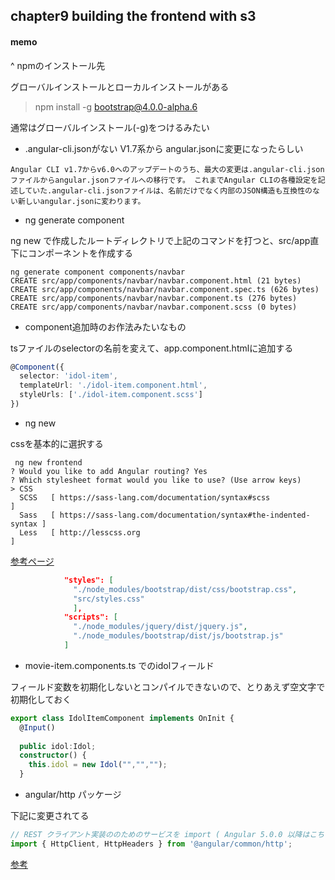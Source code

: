 ## chapter9 building the frontend with s3

#### memo

^ npmのインストール先

グローバルインストールとローカルインストールがある
> npm install -g bootstrap@4.0.0-alpha.6

通常はグローバルインストール(-g)をつけるみたい

- .angular-cli.jsonがない
V1.7系から angular.jsonに変更になったらしい
```
Angular CLI v1.7からv6.0へのアップデートのうち、最大の変更は.angular-cli.jsonファイルからangular.jsonファイルへの移行です。 これまでAngular CLIの各種設定を記述していた.angular-cli.jsonファイルは、名前だけでなく内部のJSON構造も互換性のない新しいangular.jsonに変わります。
```

- ng generate component

ng new で作成したルートディレクトリで上記のコマンドを打つと、src/app直下にコンポーネントを作成する

```
ng generate component components/navbar
CREATE src/app/components/navbar/navbar.component.html (21 bytes)
CREATE src/app/components/navbar/navbar.component.spec.ts (626 bytes)
CREATE src/app/components/navbar/navbar.component.ts (276 bytes)
CREATE src/app/components/navbar/navbar.component.scss (0 bytes)
```

- component追加時のお作法みたいなもの

tsファイルのselectorの名前を変えて、app.component.htmlに追加する
```ts
@Component({
  selector: 'idol-item',
  templateUrl: './idol-item.component.html',
  styleUrls: ['./idol-item.component.scss']
})
```

- ng new

cssを基本的に選択する
```
 ng new frontend
? Would you like to add Angular routing? Yes
? Which stylesheet format would you like to use? (Use arrow keys)
> CSS
  SCSS   [ https://sass-lang.com/documentation/syntax#scss                ]
  Sass   [ https://sass-lang.com/documentation/syntax#the-indented-syntax ]
  Less   [ http://lesscss.org                                             ]
```

[参考ページ](https://www.techiediaries.com/angular-bootstrap/)

```json
            "styles": [
              "./node_modules/bootstrap/dist/css/bootstrap.css",
              "src/styles.css"
              ],
            "scripts": [
              "./node_modules/jquery/dist/jquery.js",
              "./node_modules/bootstrap/dist/js/bootstrap.js"
            ] 
```

- movie-item.components.ts でのidolフィールド

フィールド変数を初期化しないとコンパイルできないので、とりあえず空文字で初期化しておく
```ts
export class IdolItemComponent implements OnInit {
  @Input()
  
  public idol:Idol;
  constructor() {
    this.idol = new Idol("","","");
  }
```

- angular/http パッケージ

下記に変更されてる
```ts
// REST クライアント実装ののためのサービスを import ( Angular 5.0.0 以降はこちらを使う )
import { HttpClient, HttpHeaders } from '@angular/common/http';
```

[参考](https://qiita.com/ksh-fthr/items/840ae54472892a87f48d)